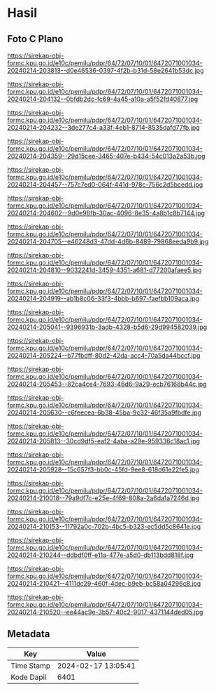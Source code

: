 # Hasil

## Foto C Plano

https://sirekap-obj-formc.kpu.go.id/e10c/pemilu/pdpr/64/72/07/10/01/6472071001034-20240214-203813--d0e46536-0397-4f2b-b31d-58e2641b53dc.jpg

https://sirekap-obj-formc.kpu.go.id/e10c/pemilu/pdpr/64/72/07/10/01/6472071001034-20240214-204132--0bfdb2dc-fc69-4a45-a10a-a5f52fd40877.jpg

https://sirekap-obj-formc.kpu.go.id/e10c/pemilu/pdpr/64/72/07/10/01/6472071001034-20240214-204232--3de277c4-a33f-4eb1-8714-8535dafd77fb.jpg

https://sirekap-obj-formc.kpu.go.id/e10c/pemilu/pdpr/64/72/07/10/01/6472071001034-20240214-204359--29d15cee-3465-407e-b434-54c013a2a53b.jpg

https://sirekap-obj-formc.kpu.go.id/e10c/pemilu/pdpr/64/72/07/10/01/6472071001034-20240214-204457--757c7ed0-064f-441d-978c-756c2d5bcedd.jpg

https://sirekap-obj-formc.kpu.go.id/e10c/pemilu/pdpr/64/72/07/10/01/6472071001034-20240214-204602--9d0e98fb-30ac-4096-8e35-4a8b1c8b7144.jpg

https://sirekap-obj-formc.kpu.go.id/e10c/pemilu/pdpr/64/72/07/10/01/6472071001034-20240214-204705--e46248d3-47dd-4d6b-8489-79868eeda9b9.jpg

https://sirekap-obj-formc.kpu.go.id/e10c/pemilu/pdpr/64/72/07/10/01/6472071001034-20240214-204810--9032241d-3459-4351-a681-d77200afaee5.jpg

https://sirekap-obj-formc.kpu.go.id/e10c/pemilu/pdpr/64/72/07/10/01/6472071001034-20240214-204919--ab1b8c06-33f3-4bbb-b697-faefbb109aca.jpg

https://sirekap-obj-formc.kpu.go.id/e10c/pemilu/pdpr/64/72/07/10/01/6472071001034-20240214-205041--9396931b-3adb-4328-b5d6-29d994582039.jpg

https://sirekap-obj-formc.kpu.go.id/e10c/pemilu/pdpr/64/72/07/10/01/6472071001034-20240214-205224--b77fbdff-80d2-42da-acc4-70a5da44bccf.jpg

https://sirekap-obj-formc.kpu.go.id/e10c/pemilu/pdpr/64/72/07/10/01/6472071001034-20240214-205453--82ca4ce4-7693-46d6-9a29-ecb76168b44c.jpg

https://sirekap-obj-formc.kpu.go.id/e10c/pemilu/pdpr/64/72/07/10/01/6472071001034-20240214-205630--c6feecea-6b38-45ba-9c32-46f35a9fbdfe.jpg

https://sirekap-obj-formc.kpu.go.id/e10c/pemilu/pdpr/64/72/07/10/01/6472071001034-20240214-205813--30cd9df5-eaf2-4aba-a29e-959336c18ac1.jpg

https://sirekap-obj-formc.kpu.go.id/e10c/pemilu/pdpr/64/72/07/10/01/6472071001034-20240214-205928--15c657f3-bb0c-45fd-9ee8-618d61e22fe5.jpg

https://sirekap-obj-formc.kpu.go.id/e10c/pemilu/pdpr/64/72/07/10/01/6472071001034-20240214-210018--79a9df7c-e25e-4f69-808a-2a6da1a7246d.jpg

https://sirekap-obj-formc.kpu.go.id/e10c/pemilu/pdpr/64/72/07/10/01/6472071001034-20240214-210153--11792a0c-702b-4bc5-b323-ec5dd5c8641e.jpg

https://sirekap-obj-formc.kpu.go.id/e10c/pemilu/pdpr/64/72/07/10/01/6472071001034-20240214-210244--ddbdf0ff-e11a-477e-a5d0-db113bdd818f.jpg

https://sirekap-obj-formc.kpu.go.id/e10c/pemilu/pdpr/64/72/07/10/01/6472071001034-20240214-210421--4111dc29-460f-4dec-b9eb-bc58a04296c8.jpg

https://sirekap-obj-formc.kpu.go.id/e10c/pemilu/pdpr/64/72/07/10/01/6472071001034-20240214-210520--ee44ac9e-3b57-40c2-9017-4371144ded05.jpg


## Metadata

| Key        | Value               |
| ---------- | ------------------- |
| Time Stamp | 2024-02-17 13:05:41 |
| Kode Dapil | 6401                |



